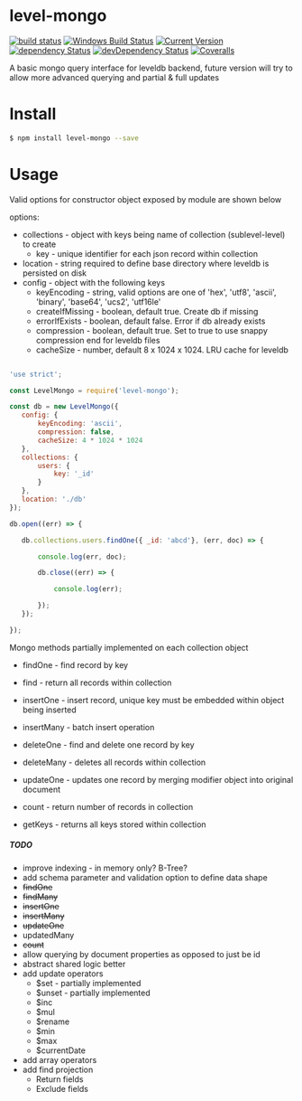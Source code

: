 # level-mongo 
[![build status](https://travis-ci.org/simon-p-r/level-mongo.svg?branch=master)](https://travis-ci.org/simon-p-r/level-mongo)
[![Windows Build Status](https://img.shields.io/appveyor/ci/simon-p-r/level-mongo/master.svg?label=windows&style=flat-square&maxAge=2592000)](https://ci.appveyor.com/project/simon-p-r/level-mongo)
[![Current Version](https://img.shields.io/npm/v/level-mongo.svg?maxAge=1000)](https://www.npmjs.com/package/level-mongo)
[![dependency Status](https://img.shields.io/david/simon-p-r/level-mongo.svg?maxAge=1000)](https://david-dm.org/simon-p-r/level-mongo)
[![devDependency Status](https://img.shields.io/david/dev/simon-p-r/level-mongo.svg?maxAge=1000)](https://david-dm.org/simon-p-r/level-mongo?type=dev)
[![Coveralls](https://img.shields.io/coveralls/simon-p-r/level-mongo.svg?maxAge=1000)](https://coveralls.io/github/simon-p-r/level-mongo)

A basic mongo query interface for leveldb backend, future version will try to allow more advanced querying and partial & full updates



# Install

 ```bash
 $ npm install level-mongo --save
 ```

# Usage

Valid options for constructor object exposed by module are shown below

options:

 * collections - object with keys being name of collection (sublevel-level) to create
    * key - unique identifier for each json record within collection
 * location - string required to define base directory where leveldb is persisted on disk
 * config - object with the following keys
   * keyEncoding - string, valid options are one of 'hex', 'utf8', 'ascii', 'binary', 'base64', 'ucs2', 'utf16le'
   * createIfMissing - boolean, default true.  Create db if missing
   * errorIfExists - boolean, default false.  Error if db already exists
   * compression - boolean, default true.  Set to true to use snappy compression end for leveldb files
   * cacheSize - number, default 8 x 1024 x 1024.  LRU cache for leveldb



 ```javascript

'use strict';

const LevelMongo = require('level-mongo');

const db = new LevelMongo({
    config: {
        keyEncoding: 'ascii',
        compression: false,
        cacheSize: 4 * 1024 * 1024
    },
    collections: {
        users: {
            key: '_id'
        }
    },
    location: './db'
});

db.open((err) => {

    db.collections.users.findOne({ _id: 'abcd'}, (err, doc) => {

        console.log(err, doc);

        db.close((err) => {

            console.log(err);

        });
    });

});

```

Mongo methods partially implemented on each collection object

* findOne - find record by key

* find - return all records within collection

* insertOne - insert record, unique key must be embedded within object being inserted

* insertMany - batch insert operation

* deleteOne - find and delete one record by key

* deleteMany - deletes all records within collection

* updateOne - updates one record by merging modifier object into original document

* count - return number of records in collection

* getKeys - returns all keys stored within collection

##### TODO

- improve indexing - in memory only? B-Tree?
- add schema parameter and validation option to define data shape
- ~~findOne~~
- ~~findMany~~
- ~~insertOne~~
- ~~insertMany~~
- ~~updateOne~~
- updatedMany
- ~~count~~
- allow querying by document properties as opposed to just be id
- abstract shared logic better
- add update operators
    - $set - partially implemented
    - $unset - partially implemented
    - $inc
    - $mul
    - $rename
    - $min
    - $max
    - $currentDate
 - add array operators
 - add find projection
    - Return fields
    - Exclude fields
